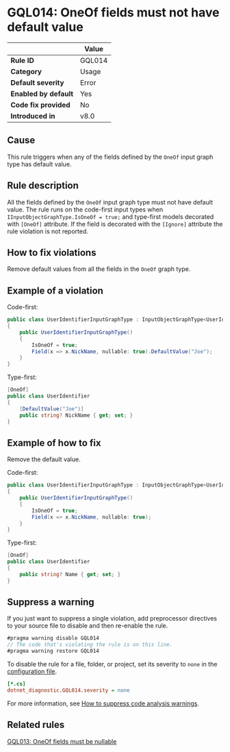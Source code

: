 # GQL014: OneOf fields must not have default value

|                        | Value  |
| ---------------------- | ------ |
| **Rule ID**            | GQL014 |
| **Category**           | Usage  |
| **Default severity**   | Error  |
| **Enabled by default** | Yes    |
| **Code fix provided**  | No     |
| **Introduced in**      | v8.0   |

## Cause

This rule triggers when any of the fields defined by the `OneOf` input graph
type has default value.

## Rule description

All the fields defined by the `OneOf` input graph type must not have default
value. The rule runs on the code-first input types when
`IInputObjectGraphType.IsOneOf = true;` and type-first models decorated with
`[OneOf]` attribute. If the field is decorated with the `[Ignore]` attribute the
rule violation is not reported.

## How to fix violations

Remove default values from all the fields in the `OneOf` graph type.

## Example of a violation

Code-first:

```c#
public class UserIdentifierInputGraphType : InputObjectGraphType<UserIdentifier>
{
    public UserIdentifierInputGraphType()
    {
        IsOneOf = true;
        Field(x => x.NickName, nullable: true).DefaultValue("Joe");
    }
}
```

Type-first:

```c#
[OneOf]
public class UserIdentifier
{
    [DefaultValue("Joe")]
    public string? NickName { get; set; }
}
```

## Example of how to fix

Remove the default value.

Code-first:

```c#
public class UserIdentifierInputGraphType : InputObjectGraphType<UserIdentifier>
{
    public UserIdentifierInputGraphType()
    {
        IsOneOf = true;
        Field(x => x.NickName, nullable: true);
    }
}
```

Type-first:

```c#
[OneOf]
public class UserIdentifier
{
    public string? Name { get; set; }
}
```

## Suppress a warning

If you just want to suppress a single violation, add preprocessor directives to
your source file to disable and then re-enable the rule.

```csharp
#pragma warning disable GQL014
// The code that's violating the rule is on this line.
#pragma warning restore GQL014
```

To disable the rule for a file, folder, or project, set its severity to `none`
in the
[configuration file](https://learn.microsoft.com/en-us/dotnet/fundamentals/code-analysis/configuration-files).

```ini
[*.cs]
dotnet_diagnostic.GQL014.severity = none
```

For more information, see
[How to suppress code analysis warnings](https://learn.microsoft.com/en-us/dotnet/fundamentals/code-analysis/suppress-warnings).

## Related rules

[GQL013: OneOf fields must be nullable](../gql013)
